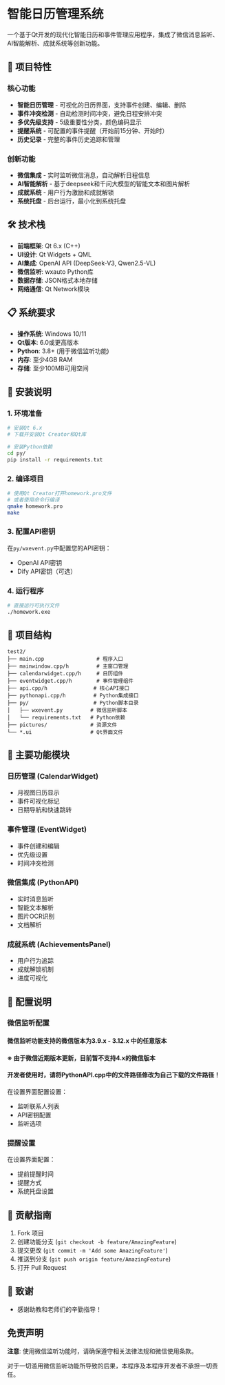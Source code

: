 # 智能日历管理系统

一个基于Qt开发的现代化智能日历和事件管理应用程序，集成了微信消息监听、AI智能解析、成就系统等创新功能。

## 🚀 项目特性

### 核心功能
- **智能日历管理** - 可视化的日历界面，支持事件创建、编辑、删除
- **事件冲突检测** - 自动检测时间冲突，避免日程安排冲突
- **多优先级支持** - 5级重要性分类，颜色编码显示
- **提醒系统** - 可配置的事件提醒（开始前15分钟、开始时）
- **历史记录** - 完整的事件历史追踪和管理

### 创新功能
- **微信集成** - 实时监听微信消息，自动解析日程信息
- **AI智能解析** - 基于deepseek和千问大模型的智能文本和图片解析
- **成就系统** - 用户行为激励和成就解锁
- **系统托盘** - 后台运行，最小化到系统托盘

## 🛠️ 技术栈

- **前端框架**: Qt 6.x (C++)
- **UI设计**: Qt Widgets + QML
- **AI集成**: OpenAI API (DeepSeek-V3, Qwen2.5-VL)
- **微信监听**: wxauto Python库
- **数据存储**: JSON格式本地存储
- **网络通信**: Qt Network模块

## 📋 系统要求

- **操作系统**: Windows 10/11
- **Qt版本**: 6.0或更高版本
- **Python**: 3.8+ (用于微信监听功能)
- **内存**: 至少4GB RAM
- **存储**: 至少100MB可用空间

## 🔧 安装说明

### 1. 环境准备
```bash
# 安装Qt 6.x
# 下载并安装Qt Creator和Qt库

# 安装Python依赖
cd py/
pip install -r requirements.txt
```

### 2. 编译项目
```bash
# 使用Qt Creator打开homework.pro文件
# 或者使用命令行编译
qmake homework.pro
make
```

### 3. 配置API密钥
在`py/wxevent.py`中配置您的API密钥：
- OpenAI API密钥
- Dify API密钥（可选）

### 4. 运行程序
```bash
# 直接运行可执行文件
./homework.exe
```

## 📁 项目结构

```
test2/
├── main.cpp                 # 程序入口
├── mainwindow.cpp/h         # 主窗口管理
├── calendarwidget.cpp/h     # 日历组件
├── eventwidget.cpp/h        # 事件管理组件
├── api.cpp/h               # 核心API接口
├── pythonapi.cpp/h         # Python集成接口
├── py/                     # Python脚本目录
│   ├── wxevent.py         # 微信监听脚本
│   └── requirements.txt   # Python依赖
├── pictures/              # 资源文件
└── *.ui                   # Qt界面文件
```

## 🎯 主要功能模块

### 日历管理 (CalendarWidget)
- 月视图日历显示
- 事件可视化标记
- 日期导航和快速跳转

### 事件管理 (EventWidget)
- 事件创建和编辑
- 优先级设置
- 时间冲突检测

### 微信集成 (PythonAPI)
- 实时消息监听
- 智能文本解析
- 图片OCR识别
- 文档解析

### 成就系统 (AchievementsPanel)
- 用户行为追踪
- 成就解锁机制
- 进度可视化

## 🔐 配置说明

### 微信监听配置
#### 微信监听功能支持的微信版本为3.9.x - 3.12.x 中的任意版本
#### ※ 由于微信近期版本更新，目前暂不支持4.x的微信版本
#### 开发者使用时，请将PythonAPI.cpp中的文件路径修改为自己下载的文件路径！
在设置界面配置设置：
- 监听联系人列表
- API密钥配置
- 监听选项

### 提醒设置
在设置界面配置：
- 提前提醒时间
- 提醒方式
- 系统托盘设置

## 🤝 贡献指南

1. Fork 项目
2. 创建功能分支 (`git checkout -b feature/AmazingFeature`)
3. 提交更改 (`git commit -m 'Add some AmazingFeature'`)
4. 推送到分支 (`git push origin feature/AmazingFeature`)
5. 打开 Pull Request

## 🙏 致谢

- 感谢助教和老师们的辛勤指导！

## 免责声明

**注意**: 使用微信监听功能时，请确保遵守相关法律法规和微信使用条款。

对于一切滥用微信监听功能所导致的后果，本程序及本程序开发者不承担一切责任。

